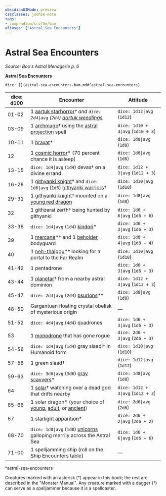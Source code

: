 ```yaml
---
obsidianUIMode: preview
cssclasses: json5e-note
tags:
- compendium/src/5e/bam
aliases: ["Astral Sea Encounters"]
---
```

# Astral Sea Encounters
*Source: Boo's Astral Menagerie p. 6* 

**Astral Sea Encounters**

`dice: [](astral-sea-encounters-bam.md#^astral-sea-encounters)`

| dice: d100 | Encounter | Attitude |
|------------|-----------|----------|
| 01-02 | 1 [aartuk starhorror](compendium/bestiary/plant/aartuk-starhorror-bam.md)*† and `dice: 2d4\|avg` (`2d4`) [aartuk weedlings](compendium/bestiary/plant/aartuk-weedling-bam.md)* | `dice: 1d12\|avg` (`1d12`) |
| 03-09 | 1 [archmage](compendium/bestiary/humanoid/archmage.md)† using the [astral projection](compendium/spells/astral-projection.md) spell | `dice: 1d10 + 3\|avg` (`1d10 + 3`) |
| 10-11 | 1 [braxat](compendium/bestiary/giant/braxat-bam.md)* | `dice: 1d8\|avg` (`1d8`) |
| 12 | 1 [cosmic horror](compendium/bestiary/aberration/cosmic-horror-bam.md)* (70 percent chance it is asleep) | `dice: 1d6\|avg` (`1d6`) |
| 13-15 | `dice: 1d4\|avg` (`1d4`) devas† on a divine errand | `dice: 1d12 + 3\|avg` (`1d12 + 3`) |
| 16-28 | 1 [githyanki knight](compendium/bestiary/humanoid/githyanki-knight.md)† and `dice: 1d6\|avg` (`1d6`) [githyanki warriors](compendium/bestiary/humanoid/githyanki-warrior.md)† | `dice: 1d10\|avg` (`1d10`) |
| 29-31 | 1 [githyanki knight](compendium/bestiary/humanoid/githyanki-knight.md)† mounted on a [young red dragon](compendium/bestiary/dragon/young-red-dragon.md) | `dice: 1d8\|avg` (`1d8`) |
| 32 | 1 githzerai zerth† being hunted by githyanki | `dice: 1d6 + 6\|avg` (`1d6 + 6`) |
| 33-38 | `dice: 1d4\|avg` (`1d4`) [kindori](compendium/bestiary/celestial/kindori-bam.md)* | `dice: 1d6 + 3\|avg` (`1d6 + 3`) |
| 39 | 1 [mercane](compendium/bestiary/celestial/mercane-bam.md)*† and 1 [beholder](compendium/bestiary/aberration/beholder.md) bodyguard | `dice: 1d8 + 4\|avg` (`1d8 + 4`) |
| 40 | 1 [neh-thalggu](compendium/bestiary/aberration/neh-thalggu-bam.md)*† looking for a portal to the Far Realm | `dice: 1d10\|avg` (`1d10`) |
| 41-42 | 1 pentadrone | `dice: 1d6 + 3\|avg` (`1d6 + 3`) |
| 43-44 | 1 [planetar](compendium/bestiary/celestial/planetar.md)† from a nearby astral dominion | `dice: 1d12 + 3\|avg` (`1d12 + 3`) |
| 45-47 | `dice: 2d4\|avg` (`2d4`) [psurlons](compendium/bestiary/aberration/psurlon-bam.md)*† | `dice: 1d8\|avg` (`1d8`) |
| 48-50 | Gargantuan floating crystal obelisk of mysterious origin | — |
| 51-52 | `dice: 4d4\|avg` (`4d4`) quadrones | `dice: 1d6 + 3\|avg` (`1d6 + 3`) |
| 53 | 1 [monodrone](compendium/bestiary/construct/monodrone.md) that has gone rogue | `dice: 2d6 + 3\|avg` (`2d6 + 3`) |
| 54-56 | `dice: 1d4\|avg` (`1d4`) gray slaadi† in Humanoid form | `dice: 1d10\|avg` (`1d10`) |
| 57-58 | 1 green slaad† | `dice: 1d12\|avg` (`1d12`) |
| 59-63 | `dice: 3d6\|avg` (`3d6`) [gray scavvers](compendium/bestiary/monstrosity/gray-scavver-bam.md)* | `dice: 1d8\|avg` (`1d8`) |
| 64 | 1 [solar](compendium/bestiary/celestial/solar.md)† watching over a dead god that drifts nearby | `dice: 1d12 + 3\|avg` (`1d12 + 3`) |
| 65-66 | 1 solar dragon* (your choice of [young](compendium/bestiary/dragon/young-solar-dragon-bam.md), [adult](compendium/bestiary/dragon/adult-solar-dragon-bam.md), or [ancient](compendium/bestiary/dragon/ancient-solar-dragon-bam.md)) | `dice: 2d6\|avg` (`2d6`) |
| 67 | 1 [starlight apparition](compendium/bestiary/celestial/starlight-apparition-bam.md)* | `dice: 2d6 + 2\|avg` (`2d6 + 2`) |
| 68-70 | `dice: 1d8\|avg` (`1d8`) [unicorns](compendium/bestiary/celestial/unicorn.md) galloping merrily across the Astral Sea | `dice: 1d6 + 6\|avg` (`1d6 + 6`) |
| 71-00 | 1 spelljamming ship (roll on the Ship Encounters table) | — |
^astral-sea-encounters

Creatures marked with an asterisk (*) appear in this book; the rest are described in the "Monster Manual". Any creature marked with a dagger (†) can serve as a spelljammer because it is a spellcaster.